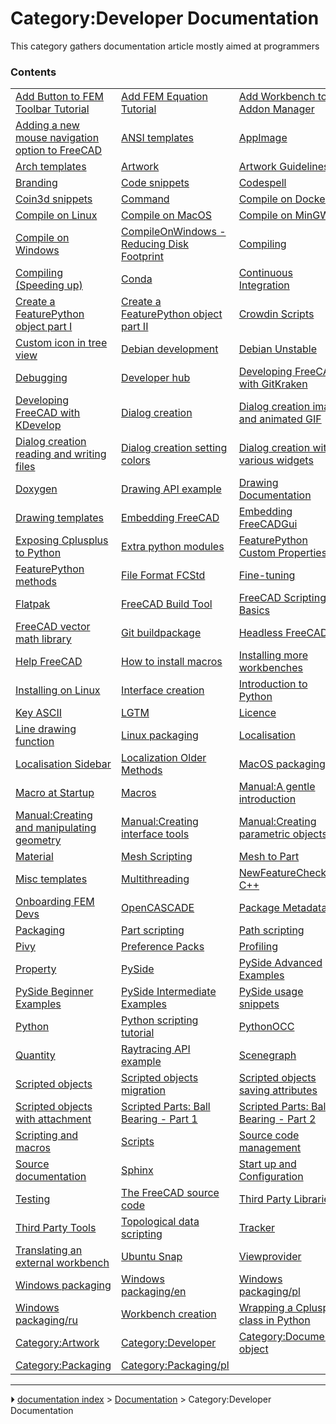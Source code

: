 # Category:Developer Documentation
This category gathers documentation article mostly aimed at programmers

### Contents

|     |     |     |
| --- | --- | --- |
| [Add Button to FEM Toolbar Tutorial](Add_Button_to_FEM_Toolbar_Tutorial.md) | [Add FEM Equation Tutorial](Add_FEM_Equation_Tutorial.md) | [Add Workbench to Addon Manager](Add_Workbench_to_Addon_Manager.md) |
| [Adding a new mouse navigation option to FreeCAD](Adding_a_new_mouse_navigation_option_to_FreeCAD.md) | [ANSI templates](ANSI_templates.md) | [AppImage](AppImage.md) |
| [Arch templates](Arch_templates.md) | [Artwork](Artwork.md) | [Artwork Guidelines](Artwork_Guidelines.md) |
| [Branding](Branding.md) | [Code snippets](Code_snippets.md) | [Codespell](Codespell.md) |
| [Coin3d snippets](Coin3d_snippets.md) | [Command](Command.md) | [Compile on Docker](Compile_on_Docker.md) |
| [Compile on Linux](Compile_on_Linux.md) | [Compile on MacOS](Compile_on_MacOS.md) | [Compile on MinGW](Compile_on_MinGW.md) |
| [Compile on Windows](Compile_on_Windows.md) | [CompileOnWindows - Reducing Disk Footprint](CompileOnWindows_-_Reducing_Disk_Footprint.md) | [Compiling](Compiling.md) |
| [Compiling (Speeding up)](Compiling_(Speeding_up).md) | [Conda](Conda.md) | [Continuous Integration](Continuous_Integration.md) |
| [Create a FeaturePython object part I](Create_a_FeaturePython_object_part_I.md) | [Create a FeaturePython object part II](Create_a_FeaturePython_object_part_II.md) | [Crowdin Scripts](Crowdin_Scripts.md) |
| [Custom icon in tree view](Custom_icon_in_tree_view.md) | [Debian development](Debian_development.md) | [Debian Unstable](Debian_Unstable.md) |
| [Debugging](Debugging.md) | [Developer hub](Developer_hub.md) | [Developing FreeCAD with GitKraken](Developing_FreeCAD_with_GitKraken.md) |
| [Developing FreeCAD with KDevelop](Developing_FreeCAD_with_KDevelop.md) | [Dialog creation](Dialog_creation.md) | [Dialog creation image and animated GIF](Dialog_creation_image_and_animated_GIF.md) |
| [Dialog creation reading and writing files](Dialog_creation_reading_and_writing_files.md) | [Dialog creation setting colors](Dialog_creation_setting_colors.md) | [Dialog creation with various widgets](Dialog_creation_with_various_widgets.md) |
| [Doxygen](Doxygen.md) | [Drawing API example](Drawing_API_example.md) | [Drawing Documentation](Drawing_Documentation.md) |
| [Drawing templates](Drawing_templates.md) | [Embedding FreeCAD](Embedding_FreeCAD.md) | [Embedding FreeCADGui](Embedding_FreeCADGui.md) |
| [Exposing Cplusplus to Python](Exposing_Cplusplus_to_Python.md) | [Extra python modules](Extra_python_modules.md) | [FeaturePython Custom Properties](FeaturePython_Custom_Properties.md) |
| [FeaturePython methods](FeaturePython_methods.md) | [File Format FCStd](File_Format_FCStd.md) | [Fine-tuning](Fine-tuning.md) |
| [Flatpak](Flatpak.md) | [FreeCAD Build Tool](FreeCAD_Build_Tool.md) | [FreeCAD Scripting Basics](FreeCAD_Scripting_Basics.md) |
| [FreeCAD vector math library](FreeCAD_vector_math_library.md) | [Git buildpackage](Git_buildpackage.md) | [Headless FreeCAD](Headless_FreeCAD.md) |
| [Help FreeCAD](Help_FreeCAD.md) | [How to install macros](How_to_install_macros.md) | [Installing more workbenches](Installing_more_workbenches.md) |
| [Installing on Linux](Installing_on_Linux.md) | [Interface creation](Interface_creation.md) | [Introduction to Python](Introduction_to_Python.md) |
| [Key ASCII](Key_ASCII.md) | [LGTM](LGTM.md) | [Licence](Licence.md) |
| [Line drawing function](Line_drawing_function.md) | [Linux packaging](Linux_packaging.md) | [Localisation](Localisation.md) |
| [Localisation Sidebar](Localisation_Sidebar.md) | [Localization Older Methods](Localization_Older_Methods.md) | [MacOS packaging](MacOS_packaging.md) |
| [Macro at Startup](Macro_at_Startup.md) | [Macros](Macros.md) | [Manual:A gentle introduction](Manual_A_gentle_introduction.md) |
| [Manual:Creating and manipulating geometry](Manual_Creating_and_manipulating_geometry.md) | [Manual:Creating interface tools](Manual_Creating_interface_tools.md) | [Manual:Creating parametric objects](Manual_Creating_parametric_objects.md) |
| [Material](Material.md) | [Mesh Scripting](Mesh_Scripting.md) | [Mesh to Part](Mesh_to_Part.md) |
| [Misc templates](Misc_templates.md) | [Multithreading](Multithreading.md) | [NewFeatureCheckList C++](NewFeatureCheckList_C++.md) |
| [Onboarding FEM Devs](Onboarding_FEM_Devs.md) | [OpenCASCADE](OpenCASCADE.md) | [Package Metadata](Package_Metadata.md) |
| [Packaging](Packaging.md) | [Part scripting](Part_scripting.md) | [Path scripting](Path_scripting.md) |
| [Pivy](Pivy.md) | [Preference Packs](Preference_Packs.md) | [Profiling](Profiling.md) |
| [Property](Property.md) | [PySide](PySide.md) | [PySide Advanced Examples](PySide_Advanced_Examples.md) |
| [PySide Beginner Examples](PySide_Beginner_Examples.md) | [PySide Intermediate Examples](PySide_Intermediate_Examples.md) | [PySide usage snippets](PySide_usage_snippets.md) |
| [Python](Python.md) | [Python scripting tutorial](Python_scripting_tutorial.md) | [PythonOCC](PythonOCC.md) |
| [Quantity](Quantity.md) | [Raytracing API example](Raytracing_API_example.md) | [Scenegraph](Scenegraph.md) |
| [Scripted objects](Scripted_objects.md) | [Scripted objects migration](Scripted_objects_migration.md) | [Scripted objects saving attributes](Scripted_objects_saving_attributes.md) |
| [Scripted objects with attachment](Scripted_objects_with_attachment.md) | [Scripted Parts: Ball Bearing - Part 1](Scripted_Parts__Ball_Bearing_-_Part_1.md) | [Scripted Parts: Ball Bearing - Part 2](Scripted_Parts__Ball_Bearing_-_Part_2.md) |
| [Scripting and macros](Scripting_and_macros.md) | [Scripts](Scripts.md) | [Source code management](Source_code_management.md) |
| [Source documentation](Source_documentation.md) | [Sphinx](Sphinx.md) | [Start up and Configuration](Start_up_and_Configuration.md) |
| [Testing](Testing.md) | [The FreeCAD source code](The_FreeCAD_source_code.md) | [Third Party Libraries](Third_Party_Libraries.md) |
| [Third Party Tools](Third_Party_Tools.md) | [Topological data scripting](Topological_data_scripting.md) | [Tracker](Tracker.md) |
| [Translating an external workbench](Translating_an_external_workbench.md) | [Ubuntu Snap](Ubuntu_Snap.md) | [Viewprovider](Viewprovider.md) |
| [Windows packaging](Windows_packaging.md) | [Windows packaging/en](Windows_packaging/en.md) | [Windows packaging/pl](Windows_packaging/pl.md) |
| [Windows packaging/ru](Windows_packaging/ru.md) | [Workbench creation](Workbench_creation.md) | [Wrapping a Cplusplus class in Python](Wrapping_a_Cplusplus_class_in_Python.md) |
| [Category:Artwork](Category_Artwork.md) | [Category:Developer](Category_Developer.md) | [Category:Document object](Category_Document_object.md) |
| [Category:Packaging](Category_Packaging.md) | [Category:Packaging/pl](Category_Packaging/pl.md) |



---
⏵ [documentation index](../README.md) > [Documentation](Category_Documentation.md) > Category:Developer Documentation
